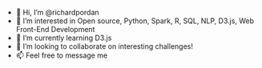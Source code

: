 - 👋 Hi, I’m @richardpordan
- 👀 I’m interested in Open source, Python, Spark, R, SQL, NLP, D3.js, Web Front-End Development
- 🌱 I’m currently learning D3.js
- 💞️ I’m looking to collaborate on interesting challenges!
- 📫 Feel free to message me
